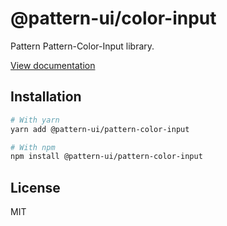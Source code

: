 # @pattern-ui/color-input

Pattern Pattern-Color-Input library.

[View documentation](https://pattern.icu/)

## Installation

```sh
# With yarn
yarn add @pattern-ui/pattern-color-input

# With npm
npm install @pattern-ui/pattern-color-input
```

## License

MIT
